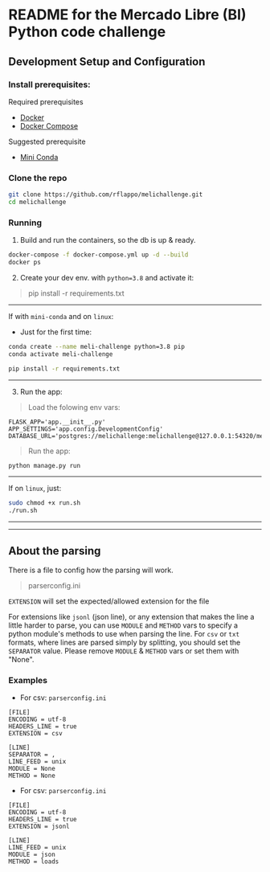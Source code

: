 # README for the Mercado Libre (BI) Python code challenge


## Development Setup and Configuration

### Install prerequisites:
Required prerequisites
* [Docker](https://docs.docker.com/)
* [Docker Compose](https://docs.docker.com/compose/)

Suggested prerequisite
* [Mini Conda](https://docs.conda.io/en/latest/miniconda.html)


### Clone the repo
```bash
git clone https://github.com/rflappo/melichallenge.git
cd melichallenge
```

### Running
1. Build and run the containers, so the db is up & ready.
```bash
docker-compose -f docker-compose.yml up -d --build
docker ps
```

2. Create your dev env. with `python=3.8` and activate it:
> pip install -r requirements.txt
--------
If with `mini-conda` and on `linux`:
* Just for the first time:
```bash
conda create --name meli-challenge python=3.8 pip
conda activate meli-challenge

pip install -r requirements.txt
```
--------

3. Run the app:
 > Load the folowing env vars:
```
FLASK_APP='app.__init__.py'
APP_SETTINGS='app.config.DevelopmentConfig'
DATABASE_URL='postgres://melichallenge:melichallenge@127.0.0.1:54320/melichallenge'
```

> Run the app:
```bash
python manage.py run
```
--------
If on `linux`,  just:
```bash
sudo chmod +x run.sh
./run.sh
```
--------
--------


## About the parsing
There is a file to config how the parsing will work.
> parserconfig.ini

`EXTENSION` will set the expected/allowed extension for the file

For extensions like `jsonl` (json line), or any extension that makes the line a little harder to parse, you can use `MODULE` and `METHOD` vars to specify a python module's methods to use when parsing the line.
For `csv` or `txt` formats, where lines are parsed simply by splitting, you should set the `SEPARATOR` value. Please remove `MODULE` & `METHOD` vars or set them with "None".

### Examples


* For csv: `parserconfig.ini`
```inifile
[FILE]
ENCODING = utf-8
HEADERS_LINE = true
EXTENSION = csv

[LINE]
SEPARATOR = ,
LINE_FEED = unix
MODULE = None
METHOD = None
```


* For csv: `parserconfig.ini`
```inifile
[FILE]
ENCODING = utf-8
HEADERS_LINE = true
EXTENSION = jsonl

[LINE]
LINE_FEED = unix
MODULE = json
METHOD = loads
```